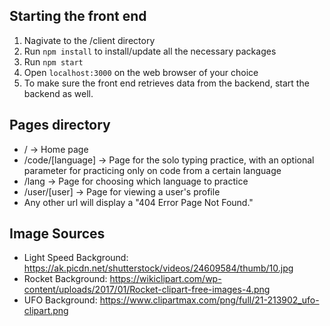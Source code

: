 ## Starting the front end

1. Nagivate to the /client directory
2. Run `npm install` to install/update all the necessary packages
3. Run `npm start`
4. Open `localhost:3000` on the web browser of your choice
5. To make sure the front end retrieves data from the backend, start the backend as well.

## Pages directory

- / -> Home page
- /code/[language] -> Page for the solo typing practice, with an optional parameter for practicing only on code from a certain language
- /lang -> Page for choosing which language to practice
- /user/[user] -> Page for viewing a user's profile
- Any other url will display a "404 Error Page Not Found."

## Image Sources

- Light Speed Background: https://ak.picdn.net/shutterstock/videos/24609584/thumb/10.jpg
- Rocket Background: https://wikiclipart.com/wp-content/uploads/2017/01/Rocket-clipart-free-images-4.png
- UFO Background: https://www.clipartmax.com/png/full/21-213902_ufo-clipart.png
